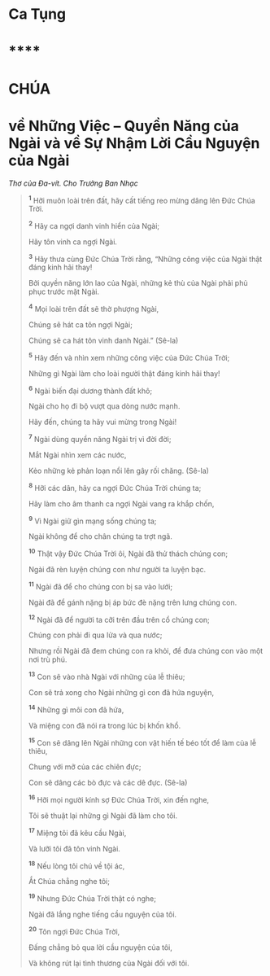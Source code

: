 # Ca Tụng

# ****

# CHÚA

# về Những Việc – Quyền Năng của Ngài và về Sự Nhậm Lời Cầu Nguyện của Ngài
*Thơ của Đa-vít. Cho Trưởng Ban Nhạc*

> <sup><b>1</b></sup> Hỡi muôn loài trên đất, hãy cất tiếng reo mừng dâng lên Đức Chúa Trời.
>
> <sup><b>2</b></sup> Hãy ca ngợi danh vinh hiển của Ngài;
>
> Hãy tôn vinh ca ngợi Ngài.
>
> <sup><b>3</b></sup> Hãy thưa cùng Đức Chúa Trời rằng, “Những công việc của Ngài thật đáng kinh hãi thay!
>
> Bởi quyền năng lớn lao của Ngài, những kẻ thù của Ngài phải phủ phục trước mặt Ngài.
>
> <sup><b>4</b></sup> Mọi loài trên đất sẽ thờ phượng Ngài,
>
> Chúng sẽ hát ca tôn ngợi Ngài;
>
> Chúng sẽ ca hát tôn vinh danh Ngài.” (Sê-la)
>
> <sup><b>5</b></sup> Hãy đến và nhìn xem những công việc của Đức Chúa Trời;
>
> Những gì Ngài làm cho loài người thật đáng kinh hãi thay!
>
> <sup><b>6</b></sup> Ngài biến đại dương thành đất khô;
>
> Ngài cho họ đi bộ vượt qua dòng nước mạnh.
>
> Hãy đến, chúng ta hãy vui mừng trong Ngài!
>
> <sup><b>7</b></sup> Ngài dùng quyền năng Ngài trị vì đời đời;
>
> Mắt Ngài nhìn xem các nước,
>
> Kẻo những kẻ phản loạn nổi lên gây rối chăng. (Sê-la)
>
> <sup><b>8</b></sup> Hỡi các dân, hãy ca ngợi Đức Chúa Trời chúng ta;
>
> Hãy làm cho âm thanh ca ngợi Ngài vang ra khắp chốn,
>
> <sup><b>9</b></sup> Vì Ngài giữ gìn mạng sống chúng ta;
>
> Ngài không để cho chân chúng ta trợt ngã.
>
> <sup><b>10</b></sup> Thật vậy Đức Chúa Trời ôi, Ngài đã thử thách chúng con;
>
> Ngài đã rèn luyện chúng con như người ta luyện bạc.
>
> <sup><b>11</b></sup> Ngài đã để cho chúng con bị sa vào lưới;
>
> Ngài đã để gánh nặng bị áp bức đè nặng trên lưng chúng con.
>
> <sup><b>12</b></sup> Ngài đã để người ta cỡi trên đầu trên cổ chúng con;
>
> Chúng con phải đi qua lửa và qua nước;
>
> Nhưng rồi Ngài đã đem chúng con ra khỏi, để đưa chúng con vào một nơi trù phú.
>
> <sup><b>13</b></sup> Con sẽ vào nhà Ngài với những của lễ thiêu;
>
> Con sẽ trả xong cho Ngài những gì con đã hứa nguyện,
>
> <sup><b>14</b></sup> Những gì môi con đã hứa,
>
> Và miệng con đã nói ra trong lúc bị khốn khổ.
>
> <sup><b>15</b></sup> Con sẽ dâng lên Ngài những con vật hiến tế béo tốt để làm của lễ thiêu,
>
> Chung với mỡ của các chiên đực;
>
> Con sẽ dâng các bò đực và các dê đực. (Sê-la)
>
> <sup><b>16</b></sup> Hỡi mọi người kính sợ Đức Chúa Trời, xin đến nghe,
>
> Tôi sẽ thuật lại những gì Ngài đã làm cho tôi.
>
> <sup><b>17</b></sup> Miệng tôi đã kêu cầu Ngài,
>
> Và lưỡi tôi đã tôn vinh Ngài.
>
> <sup><b>18</b></sup> Nếu lòng tôi chú về tội ác,
>
> Ắt Chúa chẳng nghe tôi;
>
> <sup><b>19</b></sup> Nhưng Đức Chúa Trời thật có nghe;
>
> Ngài đã lắng nghe tiếng cầu nguyện của tôi.
>
> <sup><b>20</b></sup> Tôn ngợi Đức Chúa Trời,
>
> Đấng chẳng bỏ qua lời cầu nguyện của tôi,
>
> Và không rút lại tình thương của Ngài đối với tôi.